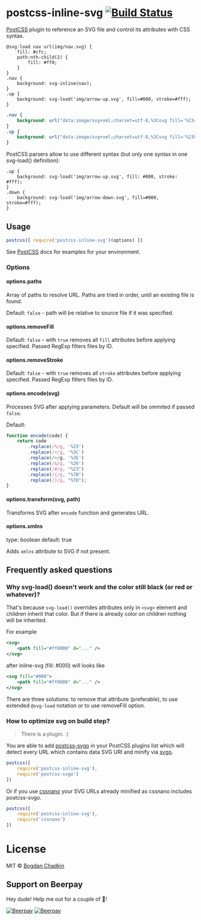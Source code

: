# postcss-inline-svg [![Build Status][travis-img]][travis]

[PostCSS] plugin to reference an SVG file and control its attributes with CSS syntax.

[PostCSS]: https://github.com/postcss/postcss
[travis-img]: https://travis-ci.org/TrySound/postcss-inline-svg.svg
[travis]: https://travis-ci.org/TrySound/postcss-inline-svg

```postcss
@svg-load nav url(img/nav.svg) {
    fill: #cfc;
    path:nth-child(2) {
        fill: #ff0;
    }
}
.nav {
    background: svg-inline(nav);
}
.up {
    background: svg-load('img/arrow-up.svg', fill=#000, stroke=#fff);
}
```

```css
.nav {
    background: url("data:image/svg+xml;charset=utf-8,%3Csvg fill='%23cfc'%3E%3Cpath d='...'/%3E%3Cpath d='...' fill='%23ff0'/%3E%3Cpath d='...'/%3E%3C/svg%3E");
}
.up {
    background: url("data:image/svg+xml;charset=utf-8,%3Csvg fill='%23000' stroke='%23fff'%3E...%3C/svg%3E");
}
```

PostCSS parsers allow to use different syntax (but only one syntax in one svg-load() definition):

```postcss
.up {
    background: svg-load('img/arrow-up.svg', fill: #000, stroke: #fff);
}
.down {
    background: svg-load('img/arrow-down.svg', fill=#000, stroke=#fff);
}
```

## Usage

```js
postcss([ require('postcss-inline-svg')(options) ])
```

See [PostCSS] docs for examples for your environment.

### Options

#### options.paths

Array of paths to resolve URL. Paths are tried in order, until an existing file is found.

Default: `false` - path will be relative to source file if it was specified.

#### options.removeFill

Default: `false` - with `true` removes all `fill` attributes before applying specified.
Passed RegExp filters files by ID.

#### options.removeStroke

Default: `false` - with `true` removes all `stroke` attributes before applying specified.
Passed RegExp filters files by ID.


#### options.encode(svg)

Processes SVG after applying parameters. Default will be ommited if passed `false`.

Default:

```js
function encode(code) {
    return code
        .replace(/%/g, '%25')
        .replace(/</g, '%3C')
        .replace(/>/g, '%3E')
        .replace(/&/g, '%26')
        .replace(/#/g, "%23")
        .replace(/{/g, "%7B")
        .replace(/}/g, "%7D");
}
```

#### options.transform(svg, path)

Transforms SVG after `encode` function and generates URL.

#### options.xmlns

type: boolean
default: true

Adds `xmlns` attribute to SVG if not present.


## Frequently asked questions

### Why svg-load() doesn't work and the color still black (or red or whatever)?

That's because `svg-load()` overrides attributes only in `<svg>` element and children inherit that color.
But if there is already color on children nothing will be inherited.

For example

```xml
<svg>
    <path fill="#ff0000" d="..." />
</svg>
```

after inline-svg (fill: #000) will looks like

```xml
<svg fill="#000">
    <path fill="#ff0000" d="..." />
</svg>
```

There are three solutions: to remove that attribute (preferable), to use extended `@svg-load` notation or to use removeFill option.

### How to optimize svg on build step?

> There is a plugin. :)

You are able to add [postcss-svgo](https://github.com/cssnano/cssnano/tree/master/packages/postcss-svgo) in your PostCSS plugins list which will detect every URL which contains data SVG URI and minify via [svgo](https://github.com/svg/svgo).

```js
postcss([
    require('postcss-inline-svg'),
    require('postcss-svgo')
])
```

Or if you use [cssnano](https://cssnano.co/) your SVG URLs already minified
as cssnano includes postcss-svgo.

```js
postcss([
    require('postcss-inline-svg'),
    require('cssnano')
])
```


# License

MIT © [Bogdan Chadkin](mailto:trysound@yandex.ru)

## Support on Beerpay
Hey dude! Help me out for a couple of :beers:!

[![Beerpay](https://beerpay.io/TrySound/postcss-inline-svg/badge.svg?style=beer-square)](https://beerpay.io/TrySound/postcss-inline-svg)  [![Beerpay](https://beerpay.io/TrySound/postcss-inline-svg/make-wish.svg?style=flat-square)](https://beerpay.io/TrySound/postcss-inline-svg?focus=wish)
